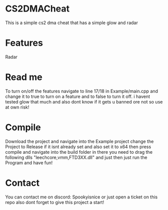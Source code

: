 # CS2DMACheat
This is a simple cs2 dma cheat that has a simple glow and radar

# Features
Radar

# Read me
To turn on/off the features navigate to line 17/18 in Example/main.cpp and change it to true to turn on a feature and to false to turn it off.
i havent tested glow that much and also dont know if it gets u banned ore not so use at own risk!


# Compile
Download the project and navigate into the Example project change the Project to Release if it isnt already set and also set it to x64 then press compile 
and navigate into the build folder in there you need to drag the following dlls "leechcore,vmm,FTD3XX.dll" and just then just run the Program and have fun!


# Contact

You can contact me on discord: Spookyisnice or just open a ticket on this repo also dont forget to give this project a start!
